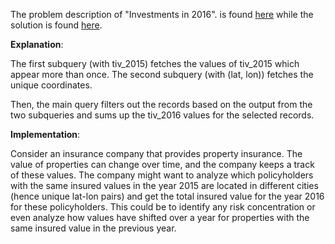 The problem description of "Investments in 2016". is found [here](https://leetcode.com/problems/investments-in-2016/description/) while the solution is found [here](https://github.com/aurimas13/Solutions-To-Problems/blob/main/LeetCode/SQL%20Solutions/Investments%20in%202016/invest.sql).

**Explanation**:

The first subquery (with tiv_2015) fetches the values of tiv_2015 which appear more than once. The second subquery (with (lat, lon)) fetches the unique coordinates.

Then, the main query filters out the records based on the output from the two subqueries and sums up the tiv_2016 values for the selected records.

**Implementation**:

Consider an insurance company that provides property insurance. The value of properties can change over time, and the company keeps a track of these values. The company might want to analyze which policyholders with the same insured values in the year 2015 are located in different cities (hence unique lat-lon pairs) and get the total insured value for the year 2016 for these policyholders. This could be to identify any risk concentration or even analyze how values have shifted over a year for properties with the same insured value in the previous year.